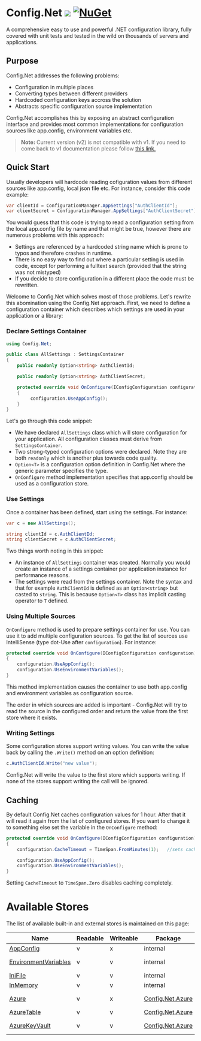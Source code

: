 # Config.Net ![](https://aloneguid.visualstudio.com/_apis/public/build/definitions/323c5f4c-c814-452d-9eaf-1006c83fd44c/8/badge) [![NuGet](https://img.shields.io/nuget/v/Config.Net.svg?maxAge=2592000?style=flat-square)](https://www.nuget.org/packages/Config.Net/)

A comprehensive easy to use and powerful .NET configuration library, fully covered with unit tests and tested in the wild on thousands of servers and applications.

## Purpose

Config.Net addresses the following problems:

* Configuration in multiple places
* Converting types between different providers
* Hardcoded configuration keys accross the solution
* Abstracts specific configuration source implementation 

Config.Net accomplishes this by exposing an abstract configuration interface and provides most common implementations for configuration sources like app.config, environment variables etc.

> **Note:** Current version (v2) is not compatible with v1. If you need to come back to v1 documentation please follow [this link.](https://github.com/aloneguid/config/blob/master/README.v1.markdown)

## Quick Start

Usually developers will hardcode reading cofiguration values from different sources like app.config, local json file etc. For instance, consider this code example:

```csharp
var clientId = ConfigurationManager.AppSettings["AuthClientId"];
var clientSecret = ConfigurationManager.AppSettings["AuthClientSecret"];

```

You would guess that this code is trying to read a configuration setting from the local app.config file by name and that might be true, however there are numerous problems with this approach:

* Settings are referenced by a hardcoded string name which is prone to typos and therefore crashes in runtime.
* There is no easy way to find out where a particular setting is used in code, except for performing a fulltext search (provided that the string was not mistyped)
* If you decide to store configuration in a different place the code must be rewritten.

Welcome to Config.Net which solves most of those problems. Let's rewrite this abomination using the Config.Net approach. First, we need to define a configuration container which describes which settings are used in your application or a library:


### Declare Settings Container

```csharp
using Config.Net;

public class AllSettings : SettingsContainer
{
    public readonly Option<string> AuthClientId;

    public readonly Option<string> AuthClientSecret;

    protected override void OnConfigure(IConfigConfiguration configuration)
    {
         configuration.UseAppConfig();
    }
}
```

Let's go through this code snippet:
* We have declared `AllSettings` class which will store configuration for your application. All configuration classes must derive from `SettingsContainer`.
* Two strong-typed configuration options were declared. Note they are both `readonly` which is another plus towards code quality.
* `Option<T>` is a configuration option definition in Config.Net where the generic parameter specifies the type.
* `OnConfigure` method implementation specifies that app.config should be used as a configuration store.

### Use Settings

Once a container has been defined, start using the settings. For instance:

```csharp
var c = new AllSettings();

string clientId = c.AuthClientId;
string clientSecret = c.AuthClientSecret;
```

Two things worth noting in this snippet:
* An instance of `AllSettings` container was created. Normally you would create an instance of a settings container per application instance for performance reasons.
* The settings were read from the settings container. Note the syntax and that for example `AuthClientId` is defined as an `Option<string>` but casted to `string`. This is because `Option<T>` class has implicit casting operator to `T` defined.


### Using Multiple Sources

`OnConfigure` method is used to prepare settings container for use. You can use it to add multiple configuration sources. To get the list of sources use IntelliSense (type dot-Use after `configuration`). For instance: 

```csharp
protected override void OnConfigure(IConfigConfiguration configuration)
{
    configuration.UseAppConfig();
    configuration.UseEnvironmentVariables();
}

```

This method implementation causes the container to use both app.config and environment variables as configuration source.

The order in which sources are added is important - Config.Net will try to read the source in the configured order and return the value from the first store where it exists.

### Writing Settings

Some configuration stores support writing values. You can write the value back by calling the `.Write()` method on an option definition:

```csharp
c.AuthClientId.Write("new value");
```

Config.Net will write the value to the first store which supports writing. If none of the stores support writing the call will be ignored.


## Caching

By default Config.Net caches configuration values for 1 hour. After that it will read it again from the list of configured stores. If you want to change it to something else set the variable in the `OnConfigure` method:

```csharp
protected override void OnConfigure(IConfigConfiguration configuration)
{
    configuration.CacheTimeout = TimeSpan.FromMinutes(1);	//sets caching to 1 minute

    configuration.UseAppConfig();
    configuration.UseEnvironmentVariables();
}
```

Setting `CacheTimeout` to `TimeSpan.Zero` disables caching completely.


# Available Stores

The list of available built-in and external stores is maintained on this page:


| Name                 | Readable | Writeable | Package  | Purpose                  |
|----------------------|----------|-----------|----------|--------------------------|
| [AppConfig](doc/Stores_AppConfig.md)            | v        | x         | internal | .NET app.config files    |
| [EnvironmentVariables](doc/Stores_EnvironmentVariables.md) | v        | v         | internal | OS environment variables |
| [IniFile](doc/Stores_IniFile.md)              | v        | v         | internal | INI files |
| [InMemory](doc/Stores_InMemory.md)             | v        | v         | internal | In-memory storage |
| [Azure](doc/Stores_Azure.md)                | v        | x         | [Config.Net.Azure](https://www.nuget.org/packages/Config.Net.Azure) | Azure's ConfigurationManager |
| [AzureTable](doc/Stores_AzureTable.md)           | v        | v         | [Config.Net.Azure](https://www.nuget.org/packages/Config.Net.Azure) | Azure Table Storage |
| [AzureKeyVault](doc/Stores_AzureKeyVault.md)        | v        | v          | [Config.Net.Azure](https://www.nuget.org/packages/Config.Net.Azure) | Azure Key Vault Secrets |
